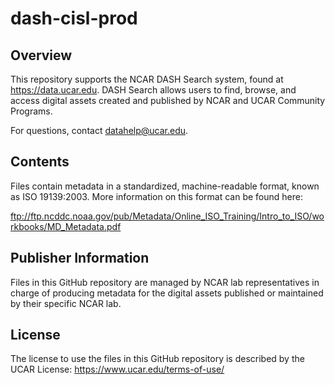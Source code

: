 # dash-cisl-prod

## Overview

This repository supports the NCAR DASH Search system, found at https://data.ucar.edu.   DASH Search allows users to find, browse, and access digital assets created and published by NCAR and UCAR Community Programs.  

For questions, contact datahelp@ucar.edu.

## Contents 

Files contain metadata in a standardized, machine-readable format, known as ISO 19139:2003.   More information on this format can be found here:   

ftp://ftp.ncddc.noaa.gov/pub/Metadata/Online_ISO_Training/Intro_to_ISO/workbooks/MD_Metadata.pdf

## Publisher Information

Files in this GitHub repository are managed by NCAR lab representatives in charge of producing metadata for the digital assets published or maintained by their specific NCAR lab.

## License

The license to use the files in this GitHub repository is described by the UCAR License:  https://www.ucar.edu/terms-of-use/
